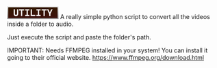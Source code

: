 <img src="../Assets/Utility_Badge.png" height=30>
A really simple python script to convert all the videos inside a folder to audio.

Just execute the script and paste the folder's path.

IMPORTANT:
Needs FFMPEG installed in your system!
You can install it going to their official website.
https://www.ffmpeg.org/download.html
